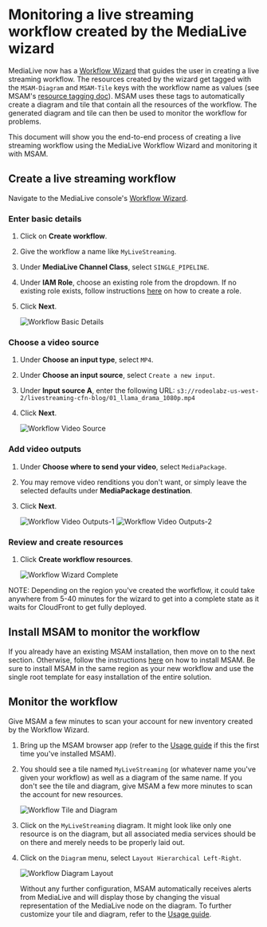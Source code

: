 # Monitoring a live streaming workflow created by the MediaLive wizard

MediaLive now has a [Workflow Wizard](https://docs.aws.amazon.com/medialive/latest/ug/wizard.html) that guides the user in creating a live streaming workflow. The resources created by the wizard get tagged with the `MSAM-Diagram` and `MSAM-Tile` keys with the workflow name as values (see MSAM's [resource tagging doc](RESOURCE_TAGS.md)). MSAM uses these tags to automatically create a diagram and tile that contain all the resources of the workflow. The generated diagram and tile can then be used to monitor the workflow for problems. 

This document will show you the end-to-end process of creating a live streaming workflow using the MediaLive Workflow Wizard and monitoring it with MSAM. 

## Create a live streaming workflow
Navigate to the MediaLive console's [Workflow Wizard](https://us-west-2.console.aws.amazon.com/medialive/home?region=us-west-2#!/workflows).

### Enter basic details 
1. Click on **Create workflow**.
1. Give the workflow a name like `MyLiveStreaming`.
1. Under **MediaLive Channel Class**, select `SINGLE_PIPELINE`.
1. Under **IAM Role**, choose an existing role from the dropdown. If no existing role exists, follow instructions [here](https://docs.aws.amazon.com/medialive/latest/ug/role-and-remember-arn.html) on how to create a role. 
1. Click **Next**.

    ![Workflow Basic Details](images/workflow-basic-details.png)

### Choose a video source
1. Under **Choose an input type**, select `MP4`.
1. Under **Choose an input source**, select `Create a new input`.
1. Under **Input source A**, enter the following URL: `s3://rodeolabz-us-west-2/livestreaming-cfn-blog/01_llama_drama_1080p.mp4`
1. Click **Next**.
    
    ![Workflow Video Source](images/workflow-video-source.png)

### Add video outputs
1. Under **Choose where to send your video**, select `MediaPackage`.
1. You may remove video renditions you don't want, or simply leave the selected defaults under **MediaPackage destination**. 
1. Click **Next**. 

    ![Workflow Video Outputs-1](images/workflow-video-outputs-1.png)
    ![Workflow Video Outputs-2](images/workflow-video-outputs-2.png)

### Review and create resources
1. Click **Create workflow resources**. 

    ![Workflow Wizard Complete](images/workflow-complete.png)

NOTE: Depending on the region you've created the worfkflow, it could take anywhere from 5-40 minutes for the wizard to get into a complete state as it waits for CloudFront to get fully deployed.

## Install MSAM to monitor the workflow

If you already have an existing MSAM installation, then move on to the next section. Otherwise, follow the instructions [here](INSTALL.md) on how to install MSAM. Be sure to install MSAM in the same region as your new workflow and use the single root template for easy installation of the entire solution.

## Monitor the workflow
Give MSAM a few minutes to scan your account for new inventory created by the Workflow Wizard. 

1. Bring up the MSAM browser app (refer to the [Usage guide](USAGE.md) if this the first time you've installed MSAM).
1. You should see a tile named `MyLiveStreaming` (or whatever name you've given your workflow) as well as a diagram of the same name. If you don't see the tile and diagram, give MSAM a few more minutes to scan the account for new resources. 

    ![Workflow Tile and Diagram](images/workflow-diagram-tile.png)

1. Click on the `MyLiveStreaming` diagram. It might look like only one resource is on the diagram, but all associated media services should be on there and merely needs to be properly laid out. 
1. Click on the `Diagram` menu, select `Layout Hierarchical Left-Right`. 
  
    ![Workflow Diagram Layout](images/workflow-diagram-layout.png)

    Without any further configuration, MSAM automatically receives alerts from MediaLive and will display those by changing the visual representation of the MediaLive node on the diagram. To further customize your tile and diagram, refer to the [Usage guide](USAGE.md). 
